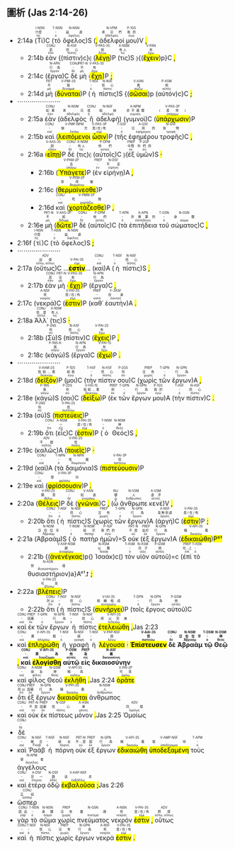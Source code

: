 ## 圖析 (Jas 2:14-26)

- 2:14a (<RUBY><ruby><ruby>Τί<rt>τίς</rt></ruby><rt>什麼</rt></ruby><rt>I-NSN</rt></RUBY>)C (<RUBY><ruby><ruby>τὸ<rt>ὀ</rt></ruby><rt>-</rt></ruby><rt>T-NSN</rt></RUBY> <RUBY><ruby><ruby>ὄφελος<rt>ὄφελος</rt></ruby><rt>益處</rt></ruby><rt>N-NSN</rt></RUBY>)S (<mark class='punctuation'>,</mark> <RUBY><ruby><ruby>ἀδελφοί<rt>ἀδελφός</rt></ruby><rt>弟兄們</rt></ruby><rt>N-VPM</rt></RUBY> <RUBY><ruby><ruby>μου<rt>ἐγώ</rt></ruby><rt>我的</rt></ruby><rt>P-1GS</rt></RUBY>)V <mark class='punctuation'>,</mark> 
	- 2:14b <RUBY><ruby><ruby>ἐὰν<rt>ἐάν</rt></ruby><rt>若</rt></ruby><rt>CONJ</rt></RUBY> {(<RUBY><ruby><ruby>πίστιν<rt>πίστις</rt></ruby><rt>信心</rt></ruby><rt>N-ASF</rt></RUBY>)c}⦇ (<RUBY><ruby><ruby><mark class='verb'>λέγῃ</mark><rt>λέγω</rt></ruby><rt>說</rt></ruby><rt>V-PAS-3S</rt></RUBY>)P (<RUBY><ruby><ruby>τις<rt>τις</rt></ruby><rt>有人</rt></ruby><rt>X-NSM</rt></RUBY>)S ⦈{(<RUBY><ruby><ruby><mark class='inf'>ἔχειν</mark><rt>ἔχω</rt></ruby><rt>有</rt></ruby><rt>V-PAN</rt></RUBY>)p}C <mark class='punctuation'>,</mark> 
	- 2:14c (<RUBY><ruby><ruby>ἔργα<rt>ἔργον</rt></ruby><rt>行為</rt></ruby><rt>N-APN</rt></RUBY>)C <RUBY><ruby><ruby>δὲ<rt>δέ</rt></ruby><rt>-</rt></ruby><rt>CONJ</rt></RUBY> <RUBY><ruby><ruby>μὴ<rt>μή</rt></ruby><rt>不</rt></ruby><rt>PRT-N</rt></RUBY> (<RUBY><ruby><ruby><mark class='verb'>ἔχῃ</mark><rt>ἔχω</rt></ruby><rt>有</rt></ruby><rt>V-PAS-3S</rt></RUBY>)P <mark class='punctuation'>;</mark> 
	- 2:14d <RUBY><ruby><ruby>μὴ<rt>μή</rt></ruby><rt>不</rt></ruby><rt>PRT</rt></RUBY> (<RUBY><ruby><ruby><mark class='verb'>δύναται</mark><rt>δύναμαι</rt></ruby><rt>能</rt></ruby><rt>V-PMI-3S</rt></RUBY>)P (<RUBY><ruby><ruby>ἡ<rt>ὀ</rt></ruby><rt>-</rt></ruby><rt>T-NSF</rt></RUBY> <RUBY><ruby><ruby>πίστις<rt>πίστις</rt></ruby><rt>信心</rt></ruby><rt>N-NSF</rt></RUBY>)S {(<RUBY><ruby><ruby><mark class='inf'>σῶσαι</mark><rt>σῴζω</rt></ruby><rt>救</rt></ruby><rt>V-AAN</rt></RUBY>)p (<RUBY><ruby><ruby>αὐτόν<rt>αὐτός</rt></ruby><rt>他</rt></ruby><rt>P-ASM</rt></RUBY>)c}C <mark class='punctuation'>;</mark>
- ⋯⋯⋯⋯⋯⋯⋯
	- 2:15a <RUBY><ruby><ruby>ἐὰν<rt>ἐάν</rt></ruby><rt>如果</rt></ruby><rt>CONJ</rt></RUBY> (<RUBY><ruby><ruby>ἀδελφὸς<rt>ἀδελφός</rt></ruby><rt>弟兄</rt></ruby><rt>N-NSM</rt></RUBY> <RUBY><ruby><ruby>ἢ<rt>ἤ</rt></ruby><rt>或</rt></ruby><rt>CONJ</rt></RUBY> <RUBY><ruby><ruby>ἀδελφὴ<rt>ἀδελφή</rt></ruby><rt>姐妹</rt></ruby><rt>N-NSF</rt></RUBY>) (<RUBY><ruby><ruby>γυμνοὶ<rt>γυμνός</rt></ruby><rt>衣不蔽體</rt></ruby><rt>A-NPM</rt></RUBY>)C (<RUBY><ruby><ruby><mark class='verb'>ὑπάρχωσιν</mark><rt>ὑπάρχω</rt></ruby><rt>(素常)</rt></ruby><rt>V-PAS-3P</rt></RUBY>)P
	- 2:15b <RUBY><ruby><ruby>καὶ<rt>καί</rt></ruby><rt>-</rt></ruby><rt>CONJ</rt></RUBY> (<RUBY><ruby><ruby><mark class='ptc'>λειπόμενοι</mark><rt>λείπω</rt></ruby><rt>缺欠</rt></ruby><rt>V-PMP-NPM</rt></RUBY> <RUBY><ruby><ruby><mark class='verb'>ὦσιν</mark><rt>εἰμί</rt></ruby><rt>是/在/有</rt></ruby><rt>V-PAS-3P</rt></RUBY>)P (<RUBY><ruby><ruby>τῆς<rt>ὀ</rt></ruby><rt>-</rt></ruby><rt>T-GSF</rt></RUBY> <RUBY><ruby><ruby>ἐφημέρου<rt>ἐφήμερος</rt></ruby><rt>日用的</rt></ruby><rt>A-GSF</rt></RUBY> <RUBY><ruby><ruby>τροφῆς<rt>τροφή</rt></ruby><rt>食物</rt></ruby><rt>N-GSF</rt></RUBY>)C <mark class='punctuation'>,</mark>
	- 2:16a (<RUBY><ruby><ruby><mark class='verb'>εἴπῃ</mark><rt>εἶπον</rt></ruby><rt>說</rt></ruby><rt>V-AAS-3S</rt></RUBY>)P <RUBY><ruby><ruby>δέ<rt>δέ</rt></ruby><rt>-</rt></ruby><rt>CONJ</rt></RUBY> (<RUBY><ruby><ruby>τις<rt>τις</rt></ruby><rt>有人</rt></ruby><rt>X-NSM</rt></RUBY>)⦇ (<RUBY><ruby><ruby>αὐτοῖς<rt>αὐτός</rt></ruby><rt>他們</rt></ruby><rt>P-DPM</rt></RUBY>)C ⦈(<RUBY><ruby><ruby>ἐξ<rt>ἐκ</rt></ruby><rt>中間</rt></ruby><rt>PREP</rt></RUBY> <RUBY><ruby><ruby>ὑμῶν<rt>σύ</rt></ruby><rt>你們的</rt></ruby><rt>P-2GP</rt></RUBY>)S <mark class='punctuation'>·</mark> 
		- 2:16b (<RUBY><ruby><ruby><mark class='verb'>Ὑπάγετε</mark><rt>ὑπάγω</rt></ruby><rt>去</rt></ruby><rt>V-PAM-2P</rt></RUBY>)P (<RUBY><ruby><ruby>ἐν<rt>ἐν</rt></ruby><rt>-</rt></ruby><rt>PREP</rt></RUBY> <RUBY><ruby><ruby>εἰρήνῃ<rt>εἰρήνη</rt></ruby><rt>平安</rt></ruby><rt>N-DSF</rt></RUBY>)A <mark class='punctuation'>,</mark> 
		- 2:16c (<RUBY><ruby><ruby><mark class='verb'>θερμαίνεσθε</mark><rt>θερμαίνω</rt></ruby><rt>穿得暖</rt></ruby><rt>V-PEM-2P</rt></RUBY>)P
		- 2:16d <RUBY><ruby><ruby>καὶ<rt>καί</rt></ruby><rt>-</rt></ruby><rt>CONJ</rt></RUBY> (<RUBY><ruby><ruby><mark class='verb'>χορτάζεσθε</mark><rt>χορτάζω</rt></ruby><rt>吃...飽</rt></ruby><rt>V-PMM-2P</rt></RUBY>)P <mark class='punctuation'>,</mark> 
	- 2:16e <RUBY><ruby><ruby>μὴ<rt>μή</rt></ruby><rt>不</rt></ruby><rt>PRT-N</rt></RUBY> (<RUBY><ruby><ruby><mark class='verb'>δῶτε</mark><rt>δίδωμι</rt></ruby><rt>給</rt></ruby><rt>V-AAS-2P</rt></RUBY>)P <RUBY><ruby><ruby>δὲ<rt>δέ</rt></ruby><rt>-</rt></ruby><rt>CONJ</rt></RUBY> (<RUBY><ruby><ruby>αὐτοῖς<rt>αὐτός</rt></ruby><rt>他們</rt></ruby><rt>P-DPM</rt></RUBY>)C (<RUBY><ruby><ruby>τὰ<rt>ὀ</rt></ruby><rt>-</rt></ruby><rt>T-APN</rt></RUBY> <RUBY><ruby><ruby>ἐπιτήδεια<rt>ἐπιτήδειος</rt></ruby><rt>所需要的</rt></ruby><rt>A-APN</rt></RUBY> <RUBY><ruby><ruby>τοῦ<rt>ὀ</rt></ruby><rt>-</rt></ruby><rt>T-GSN</rt></RUBY> <RUBY><ruby><ruby>σώματος<rt>σῶμα</rt></ruby><rt>身體</rt></ruby><rt>N-GSN</rt></RUBY>)C <mark class='punctuation'>,</mark> 
- 2:16f (<RUBY><ruby><ruby>τί<rt>τίς</rt></ruby><rt>什麼</rt></ruby><rt>I-NSN</rt></RUBY>)C (<RUBY><ruby><ruby>τὸ<rt>ὀ</rt></ruby><rt>-</rt></ruby><rt>T-NSN</rt></RUBY> <RUBY><ruby><ruby>ὄφελος<rt>ὄφελος</rt></ruby><rt>益處</rt></ruby><rt>N-NSN</rt></RUBY>)S <mark class='punctuation'>;</mark>
- ⋯⋯⋯⋯⋯⋯⋯
- 2:17a (<RUBY><ruby><ruby>οὕτως<rt>οὕτω, οὕτως</rt></ruby><rt>這樣</rt></ruby><rt>ADV</rt></RUBY>)C ...<RUBY><ruby><strong><mark class='verb'>ἐστὶν</mark></strong><rt>εἰμί</rt></ruby><rt>V-PAI-3S</rt></RUBY>... (<RUBY><ruby><ruby>καὶ<rt>καί</rt></ruby><rt>-</rt></ruby><rt>CONJ</rt></RUBY>)A (<RUBY><ruby><ruby>ἡ<rt>ὀ</rt></ruby><rt>-</rt></ruby><rt>T-NSF</rt></RUBY> <RUBY><ruby><ruby>πίστις<rt>πίστις</rt></ruby><rt>信心</rt></ruby><rt>N-NSF</rt></RUBY>)S <mark class='punctuation'>,</mark> 
	- 2:17b <RUBY><ruby><ruby>ἐὰν<rt>ἐάν</rt></ruby><rt>若</rt></ruby><rt>CONJ</rt></RUBY> <RUBY><ruby><ruby>μὴ<rt>μή</rt></ruby><rt>沒</rt></ruby><rt>PRT-N</rt></RUBY> (<RUBY><ruby><ruby><mark class='verb'>ἔχῃ</mark><rt>ἔχω</rt></ruby><rt>有</rt></ruby><rt>V-PAS-3S</rt></RUBY>)P (<RUBY><ruby><ruby>ἔργα<rt>ἔργον</rt></ruby><rt>行為</rt></ruby><rt>N-APN</rt></RUBY>)C <mark class='punctuation'>,</mark> 
- 2:17c (<RUBY><ruby><ruby>νεκρά<rt>νεκρός</rt></ruby><rt>死</rt></ruby><rt>A-NSF</rt></RUBY>)C (<RUBY><ruby><ruby><mark class='verb'>ἐστιν</mark><rt>εἰμί</rt></ruby><rt>是/在/有</rt></ruby><rt>V-PAI-3S</rt></RUBY>)P (<RUBY><ruby><ruby>καθ᾽<rt>κατά</rt></ruby><rt>-</rt></ruby><rt>PREP</rt></RUBY> <RUBY><ruby><ruby>ἑαυτήν<rt>ἑαυτοῦ</rt></ruby><rt>自身</rt></ruby><rt>F-3ASF</rt></RUBY>)A <mark class='punctuation'>.</mark> 
- 2:18a <RUBY><ruby><ruby>Ἀλλ᾽<rt>ἀλλά</rt></ruby><rt>但是</rt></ruby><rt>CONJ</rt></RUBY> (<RUBY><ruby><ruby>τις<rt>τις</rt></ruby><rt>有人</rt></ruby><rt>X-NSM</rt></RUBY>)S <mark class='punctuation'>·</mark> 
	- 2:18b (<RUBY><ruby><ruby>Σὺ<rt>σύ</rt></ruby><rt>你</rt></ruby><rt>P-2NS</rt></RUBY>)S (<RUBY><ruby><ruby>πίστιν<rt>πίστις</rt></ruby><rt>信心</rt></ruby><rt>N-ASF</rt></RUBY>)C (<RUBY><ruby><ruby><mark class='verb'>ἔχεις</mark><rt>ἔχω</rt></ruby><rt>有</rt></ruby><rt>V-PAI-2S</rt></RUBY>)P <mark class='punctuation'>,</mark> 
	- 2:18c (<RUBY><ruby><ruby>κἀγὼ<rt>κἀγώ</rt></ruby><rt>我</rt></ruby><rt>P-1NS-K</rt></RUBY>)S (<RUBY><ruby><ruby>ἔργα<rt>ἔργον</rt></ruby><rt>行為</rt></ruby><rt>N-APN</rt></RUBY>)C (<RUBY><ruby><ruby><mark class='verb'>ἔχω</mark><rt>ἔχω</rt></ruby><rt>有</rt></ruby><rt>V-PAI-1S</rt></RUBY>)P <mark class='punctuation'>.</mark>
- ⋯⋯⋯⋯⋯⋯⋯
- 2:18d (<RUBY><ruby><ruby><mark class='verb'>δεῖξόν</mark><rt>δεικνύω</rt></ruby><rt>指給...看</rt></ruby><rt>V-AAM-2S</rt></RUBY>)P (<RUBY><ruby><ruby>μοι<rt>ἐγώ</rt></ruby><rt>給我</rt></ruby><rt>P-1DS</rt></RUBY>)C (<RUBY><ruby><ruby>τὴν<rt>ὀ</rt></ruby><rt>-</rt></ruby><rt>T-ASF</rt></RUBY> <RUBY><ruby><ruby>πίστιν<rt>πίστις</rt></ruby><rt>信心</rt></ruby><rt>N-ASF</rt></RUBY> <RUBY><ruby><ruby>σου<rt>σύ</rt></ruby><rt>你</rt></ruby><rt>P-2GS</rt></RUBY>)C (<RUBY><ruby><ruby>χωρὶς<rt>χωρίς</rt></ruby><rt>沒有</rt></ruby><rt>PREP</rt></RUBY> <RUBY><ruby><ruby>τῶν<rt>ὀ</rt></ruby><rt>-</rt></ruby><rt>T-GPN</rt></RUBY> <RUBY><ruby><ruby>ἔργων<rt>ἔργον</rt></ruby><rt>行為</rt></ruby><rt>N-GPN</rt></RUBY>)A <mark class='punctuation'>,</mark> 
- 2:18e (<RUBY><ruby><ruby>κἀγώ<rt>κἀγώ</rt></ruby><rt>我</rt></ruby><rt>P-1NS</rt></RUBY>)S (<RUBY><ruby><ruby>σοι<rt>σύ</rt></ruby><rt>你</rt></ruby><rt>P-2DS</rt></RUBY>)C (<RUBY><ruby><ruby><mark class='verb'>δείξω</mark><rt>δεικνύω</rt></ruby><rt>指給...看</rt></ruby><rt>V-FAI-1S</rt></RUBY>)P (<RUBY><ruby><ruby>ἐκ<rt>ἐκ</rt></ruby><rt>用</rt></ruby><rt>PREP</rt></RUBY> <RUBY><ruby><ruby>τῶν<rt>ὀ</rt></ruby><rt>-</rt></ruby><rt>T-GPN</rt></RUBY> <RUBY><ruby><ruby>ἔργων<rt>ἔργον</rt></ruby><rt>行為</rt></ruby><rt>N-GPN</rt></RUBY> <RUBY><ruby><ruby>μου<rt>ἐγώ</rt></ruby><rt>我的</rt></ruby><rt>P-1GS</rt></RUBY>)A (<RUBY><ruby><ruby>τὴν<rt>ὀ</rt></ruby><rt>-</rt></ruby><rt>T-ASF</rt></RUBY> <RUBY><ruby><ruby>πίστιν<rt>πίστις</rt></ruby><rt>信心</rt></ruby><rt>N-ASF</rt></RUBY>)C <mark class='punctuation'>.</mark>
- 2:19a (<RUBY><ruby><ruby>σὺ<rt>σύ</rt></ruby><rt>你</rt></ruby><rt>P-2NS</rt></RUBY>)S (<RUBY><ruby><ruby><mark class='verb'>πιστεύεις</mark><rt>πιστεύω</rt></ruby><rt>信</rt></ruby><rt>V-PAI-2S</rt></RUBY>)P
	- 2:19b <RUBY><ruby><ruby>ὅτι<rt>ὅτι</rt></ruby><rt>-</rt></ruby><rt>CONJ</rt></RUBY> (<RUBY><ruby><ruby>εἷς<rt>εἷς</rt></ruby><rt>一</rt></ruby><rt>A-NSM</rt></RUBY>)C (<RUBY><ruby><ruby><mark class='verb'>ἐστιν</mark><rt>εἰμί</rt></ruby><rt>是/在/有</rt></ruby><rt>V-PAI-3S</rt></RUBY>)P (<RUBY><ruby><ruby>ὁ<rt>ὀ</rt></ruby><rt>-</rt></ruby><rt>T-NSM</rt></RUBY> <RUBY><ruby><ruby>Θεός<rt>θεός</rt></ruby><rt>神</rt></ruby><rt>N-NSM</rt></RUBY>)S <mark class='punctuation'>,</mark> 
- 2:19c (<RUBY><ruby><ruby>καλῶς<rt>καλῶς</rt></ruby><rt>不錯</rt></ruby><rt>ADV</rt></RUBY>)A (<RUBY><ruby><ruby><mark class='verb'>ποιεῖς</mark><rt>ποιέω</rt></ruby><rt>信</rt></ruby><rt>V-PAI-2S</rt></RUBY>)P <mark class='punctuation'>·</mark> 
- 2:19d (<RUBY><ruby><ruby>καὶ<rt>καί</rt></ruby><rt>-</rt></ruby><rt>CONJ</rt></RUBY>)A (<RUBY><ruby><ruby>τὰ<rt>ὀ</rt></ruby><rt>-</rt></ruby><rt>T-NPN</rt></RUBY> <RUBY><ruby><ruby>δαιμόνια<rt>δαιμόνιον</rt></ruby><rt>鬼魔</rt></ruby><rt>N-NPN</rt></RUBY>)S (<RUBY><ruby><ruby><mark class='verb'>πιστεύουσιν</mark><rt>πιστεύω</rt></ruby><rt>信</rt></ruby><rt>V-PAI-3P</rt></RUBY>)P
- 2:19e <RUBY><ruby><ruby>καὶ<rt>καί</rt></ruby><rt>-</rt></ruby><rt>CONJ</rt></RUBY> (<RUBY><ruby><ruby><mark class='verb'>φρίσσουσιν</mark><rt>φρίσσω</rt></ruby><rt>發抖</rt></ruby><rt>V-PAI-3P</rt></RUBY>)P <mark class='punctuation'>.</mark> 
- 2:20a (<RUBY><ruby><ruby><mark class='verb'>Θέλεις</mark><rt>θέλω</rt></ruby><rt>願意</rt></ruby><rt>V-PAI-2S</rt></RUBY>)P <RUBY><ruby><ruby>δὲ<rt>δέ</rt></ruby><rt>-</rt></ruby><rt>CONJ</rt></RUBY> (<RUBY><ruby><ruby><mark class='inf'>γνῶναι</mark><rt>γινώσκω</rt></ruby><rt>知道</rt></ruby><rt>V-AAN</rt></RUBY>)C <mark class='punctuation'>,</mark> (<RUBY><ruby><ruby>ὦ<rt>ὦ</rt></ruby><rt>哪</rt></ruby><rt>INJ</rt></RUBY> <RUBY><ruby><ruby>ἄνθρωπε<rt>ἄνθρωπος</rt></ruby><rt>人</rt></ruby><rt>N-VSM</rt></RUBY> <RUBY><ruby><ruby>κενέ<rt>κενός</rt></ruby><rt>虛浮</rt></ruby><rt>A-VSM</rt></RUBY>)V <mark class='punctuation'>,</mark> 
	- 2:20b <RUBY><ruby><ruby>ὅτι<rt>ὅτι</rt></ruby><rt>-</rt></ruby><rt>CONJ</rt></RUBY> (<RUBY><ruby><ruby>ἡ<rt>ὀ</rt></ruby><rt>-</rt></ruby><rt>T-NSF</rt></RUBY> <RUBY><ruby><ruby>πίστις<rt>πίστις</rt></ruby><rt>信心</rt></ruby><rt>N-NSF</rt></RUBY>)S (<RUBY><ruby><ruby>χωρὶς<rt>χωρίς</rt></ruby><rt>沒有</rt></ruby><rt>PREP</rt></RUBY> <RUBY><ruby><ruby>τῶν<rt>ὀ</rt></ruby><rt>-</rt></ruby><rt>T-GPN</rt></RUBY> <RUBY><ruby><ruby>ἔργων<rt>ἔργον</rt></ruby><rt>行為</rt></ruby><rt>N-GPN</rt></RUBY>)A (<RUBY><ruby><ruby>ἀργή<rt>ἀργός</rt></ruby><rt>毫無用處</rt></ruby><rt>A-NSF</rt></RUBY>)C (<RUBY><ruby><ruby><mark class='verb'>ἐστιν</mark><rt>εἰμί</rt></ruby><rt>是/在/有</rt></ruby><rt>V-PAI-3S</rt></RUBY>)P <mark class='punctuation'>;</mark>
- 2:21a (<RUBY><ruby><ruby>Ἀβραὰμ<rt>Ἀβραάμ</rt></ruby><rt>亞伯拉罕</rt></ruby><rt>N-NSM</rt></RUBY>)S (<RUBY><ruby><ruby>ὁ<rt>ὀ</rt></ruby><rt>-</rt></ruby><rt>T-NSM</rt></RUBY> <RUBY><ruby><ruby>πατὴρ<rt>πατήρ</rt></ruby><rt>祖宗</rt></ruby><rt>N-NSM</rt></RUBY> <RUBY><ruby><ruby>ἡμῶν<rt>ἐγώ</rt></ruby><rt>我們的</rt></ruby><rt>P-1GP</rt></RUBY>)=S <RUBY><ruby><ruby>οὐκ<rt>οὐ</rt></ruby><rt>不是</rt></ruby><rt>PRT-N</rt></RUBY> (<RUBY><ruby><ruby>ἐξ<rt>ἐκ</rt></ruby><rt>由於</rt></ruby><rt>PREP</rt></RUBY> <RUBY><ruby><ruby>ἔργων<rt>ἔργον</rt></ruby><rt>行為</rt></ruby><rt>N-GPN</rt></RUBY>)A (<RUBY><ruby><ruby><mark class='verb'>ἐδικαιώθη</mark><rt>δικαιόω</rt></ruby><rt>稱義</rt></ruby><rt>V-API-3S</rt></RUBY>)<mark>P°¹</mark> 
	- 2:21b {(<RUBY><ruby><ruby><mark class='ptc'>ἀνενέγκας</mark><rt>ἀναφέρω</rt></ruby><rt>獻</rt></ruby><rt>V-AAP-NSM</rt></RUBY>)p() <RUBY><ruby><ruby>Ἰσαὰκ<rt>Ἰσαάκ</rt></ruby><rt>以撒</rt></ruby><rt>N-ASM</rt></RUBY>)c() <RUBY><ruby><ruby>τὸν<rt>ὀ</rt></ruby><rt>-</rt></ruby><rt>T-ASM</rt></RUBY> <RUBY><ruby><ruby>υἱὸν<rt>υἱός</rt></ruby><rt>兒子</rt></ruby><rt>N-ASM</rt></RUBY> <RUBY><ruby><ruby>αὐτοῦ<rt>αὐτός</rt></ruby><rt>他</rt></ruby><rt>P-GSM</rt></RUBY>)=c (<RUBY><ruby><ruby>ἐπὶ<rt>ἐπί</rt></ruby><rt>在...上</rt></ruby><rt>PREP</rt></RUBY> <RUBY><ruby><ruby>τὸ<rt>ὀ</rt></ruby><rt>-</rt></ruby><rt>T-ASN</rt></RUBY> <RUBY><ruby><ruby>θυσιαστήριον<rt>θυσιαστήριον</rt></ruby><rt>祭壇</rt></ruby><rt>N-ASN</rt></RUBY>)a}A°¹⮥ <mark class='punctuation'>;</mark>
- 2:22a (<RUBY><ruby><ruby><mark class='verb'>βλέπεις</mark><rt>βλέπω</rt></ruby><rt>可見</rt></ruby><rt>V-PAI-2S</rt></RUBY>)P
	- 2:22b <RUBY><ruby><ruby>ὅτι<rt>ὅτι</rt></ruby><rt>所以</rt></ruby><rt>CONJ</rt></RUBY> (<RUBY><ruby><ruby>ἡ<rt>ὀ</rt></ruby><rt>-</rt></ruby><rt>T-NSF</rt></RUBY> <RUBY><ruby><ruby>πίστις<rt>πίστις</rt></ruby><rt>信心</rt></ruby><rt>N-NSF</rt></RUBY>)S (<RUBY><ruby><ruby><mark class='verb'>συνήργει</mark><rt>συνεργέω</rt></ruby><rt>相輔相成</rt></ruby><rt>V-IAI-3S</rt></RUBY>)P (<RUBY><ruby><ruby>τοῖς<rt>ὀ</rt></ruby><rt>-</rt></ruby><rt>T-DPN</rt></RUBY> <RUBY><ruby><ruby>ἔργοις<rt>ἔργον</rt></ruby><rt>行為</rt></ruby><rt>N-DPN</rt></RUBY> <RUBY><ruby><ruby>αὐτοῦ<rt>αὐτός</rt></ruby><rt>他</rt></ruby><rt>P-GSM</rt></RUBY>)C
- <RUBY><ruby><ruby>καὶ<rt>καί</rt></ruby><rt>-</rt></ruby><rt>CONJ</rt></RUBY> <RUBY><ruby><ruby>ἐκ<rt>ἐκ</rt></ruby><rt>因著</rt></ruby><rt>PREP</rt></RUBY> <RUBY><ruby><ruby>τῶν<rt>ὀ</rt></ruby><rt>-</rt></ruby><rt>T-GPN</rt></RUBY> <RUBY><ruby><ruby>ἔργων<rt>ἔργον</rt></ruby><rt>行為</rt></ruby><rt>N-GPN</rt></RUBY> <RUBY><ruby><ruby>ἡ<rt>ὀ</rt></ruby><rt>-</rt></ruby><rt>T-NSF</rt></RUBY> <RUBY><ruby><ruby>πίστις<rt>πίστις</rt></ruby><rt>信心</rt></ruby><rt>N-NSF</rt></RUBY> <RUBY><ruby><ruby><mark class='verb'>ἐτελειώθη</mark><rt>τελειόω</rt></ruby><rt>得以完美</rt></ruby><rt>V-API-3S</rt></RUBY> <mark class='punctuation'>,</mark>Jas 2:23 
- <RUBY><ruby><ruby>καὶ<rt>καί</rt></ruby><rt>-</rt></ruby><rt>CONJ</rt></RUBY> <RUBY><ruby><ruby><mark class='verb'>ἐπληρώθη</mark><rt>πληρόω</rt></ruby><rt>應驗</rt></ruby><rt>V-API-3S</rt></RUBY> <RUBY><ruby><ruby>ἡ<rt>ὀ</rt></ruby><rt>-</rt></ruby><rt>T-NSF</rt></RUBY> <RUBY><ruby><ruby>γραφὴ<rt>γραφή</rt></ruby><rt>經</rt></ruby><rt>N-NSF</rt></RUBY> <RUBY><ruby><ruby>ἡ<rt>ὀ</rt></ruby><rt>-</rt></ruby><rt>T-NSF</rt></RUBY> <RUBY><ruby><ruby><mark class='ptc'>λέγουσα</mark><rt>λέγω</rt></ruby><rt>說</rt></ruby><rt>V-PAP-NSF</rt></RUBY> <mark class='punctuation'>·</mark> <strong><RUBY><ruby><ruby><mark class='verb'>Ἐπίστευσεν</mark><rt>πιστεύω</rt></ruby><rt>信</rt></ruby><rt>V-AAI-3S</rt></RUBY></strong> <strong><RUBY><ruby><ruby>δὲ<rt>δέ</rt></ruby><rt>-</rt></ruby><rt>CONJ</rt></RUBY></strong> <strong><RUBY><ruby><ruby>Ἀβραὰμ<rt>Ἀβραάμ</rt></ruby><rt>亞伯拉罕</rt></ruby><rt>N-NSM</rt></RUBY></strong> <strong><RUBY><ruby><ruby>τῷ<rt>ὀ</rt></ruby><rt>-</rt></ruby><rt>T-DSM</rt></RUBY></strong> <strong><RUBY><ruby><ruby>Θεῷ<rt>θεός</rt></ruby><rt>神</rt></ruby><rt>N-DSM</rt></RUBY></strong> <mark class='punctuation'>,</mark> <strong><RUBY><ruby><ruby>καὶ<rt>καί</rt></ruby><rt>-</rt></ruby><rt>CONJ</rt></RUBY></strong> <strong><RUBY><ruby><ruby><mark class='verb'>ἐλογίσθη</mark><rt>λογίζομαι</rt></ruby><rt>算為</rt></ruby><rt>V-API-3S</rt></RUBY></strong> <strong><RUBY><ruby><ruby>αὐτῷ<rt>αὐτός</rt></ruby><rt>他</rt></ruby><rt>P-DSM</rt></RUBY></strong> <strong><RUBY><ruby><ruby>εἰς<rt>εἰς</rt></ruby><rt>為</rt></ruby><rt>PREP</rt></RUBY></strong> <strong><RUBY><ruby><ruby>δικαιοσύνην<rt>δικαιοσύνη</rt></ruby><rt>義</rt></ruby><rt>N-ASF</rt></RUBY></strong> 
- <RUBY><ruby><ruby>καὶ<rt>καί</rt></ruby><rt>-</rt></ruby><rt>CONJ</rt></RUBY> <RUBY><ruby><ruby>φίλος<rt>φίλος</rt></ruby><rt>朋友</rt></ruby><rt>A-NSM</rt></RUBY> <RUBY><ruby><ruby>Θεοῦ<rt>θεός</rt></ruby><rt>神</rt></ruby><rt>N-GSM</rt></RUBY> <RUBY><ruby><ruby><mark class='verb'>ἐκλήθη</mark><rt>καλέω</rt></ruby><rt>稱為</rt></ruby><rt>V-API-3S</rt></RUBY> <mark class='punctuation'>.</mark>Jas 2:24 <RUBY><ruby><ruby><mark class='verb'>ὁρᾶτε</mark><rt>ὁράω</rt></ruby><rt>可見</rt></ruby><rt>V-PAI-2P</rt></RUBY> 
- <RUBY><ruby><ruby>ὅτι<rt>ὅτι</rt></ruby><rt>所以</rt></ruby><rt>CONJ</rt></RUBY> <RUBY><ruby><ruby>ἐξ<rt>ἐκ</rt></ruby><rt>因著</rt></ruby><rt>PREP</rt></RUBY> <RUBY><ruby><ruby>ἔργων<rt>ἔργον</rt></ruby><rt>行為</rt></ruby><rt>N-GPN</rt></RUBY> <RUBY><ruby><ruby><mark class='verb'>δικαιοῦται</mark><rt>δικαιόω</rt></ruby><rt>稱義</rt></ruby><rt>V-PPI-3S</rt></RUBY> <RUBY><ruby><ruby>ἄνθρωπος<rt>ἄνθρωπος</rt></ruby><rt>人</rt></ruby><rt>N-NSM</rt></RUBY> 
- <RUBY><ruby><ruby>καὶ<rt>καί</rt></ruby><rt>-</rt></ruby><rt>CONJ</rt></RUBY> <RUBY><ruby><ruby>οὐκ<rt>οὐ</rt></ruby><rt>不是</rt></ruby><rt>PRT-N</rt></RUBY> <RUBY><ruby><ruby>ἐκ<rt>ἐκ</rt></ruby><rt>因著</rt></ruby><rt>PREP</rt></RUBY> <RUBY><ruby><ruby>πίστεως<rt>πίστις</rt></ruby><rt>信心</rt></ruby><rt>N-GSF</rt></RUBY> <RUBY><ruby><ruby>μόνον<rt>μόνος</rt></ruby><rt>單</rt></ruby><rt>A-ASN</rt></RUBY> <mark class='punctuation'>.</mark>Jas 2:25 <RUBY><ruby><ruby>Ὁμοίως<rt>ὁμοίως</rt></ruby><rt>同樣</rt></ruby><rt>ADV</rt></RUBY> 
- <RUBY><ruby><ruby>δὲ<rt>δέ</rt></ruby><rt>-</rt></ruby><rt>CONJ</rt></RUBY> 
- <RUBY><ruby><ruby>καὶ<rt>καί</rt></ruby><rt>-</rt></ruby><rt>CONJ</rt></RUBY> <RUBY><ruby><ruby>Ῥαὰβ<rt>Ῥαάβ</rt></ruby><rt>喇合</rt></ruby><rt>N-NSF</rt></RUBY> <RUBY><ruby><ruby>ἡ<rt>ὀ</rt></ruby><rt>-</rt></ruby><rt>T-NSF</rt></RUBY> <RUBY><ruby><ruby>πόρνη<rt>πόρνη</rt></ruby><rt>妓女</rt></ruby><rt>N-NSF</rt></RUBY> <RUBY><ruby><ruby>οὐκ<rt>οὐ</rt></ruby><rt>不...是</rt></ruby><rt>PRT-N</rt></RUBY> <RUBY><ruby><ruby>ἐξ<rt>ἐκ</rt></ruby><rt>因</rt></ruby><rt>PREP</rt></RUBY> <RUBY><ruby><ruby>ἔργων<rt>ἔργον</rt></ruby><rt>行為</rt></ruby><rt>N-GPN</rt></RUBY> <RUBY><ruby><ruby><mark class='verb'>ἐδικαιώθη</mark><rt>δικαιόω</rt></ruby><rt>稱義</rt></ruby><rt>V-API-3S</rt></RUBY> <RUBY><ruby><ruby><mark class='ptc'>ὑποδεξαμένη</mark><rt>ὑποδέχομαι</rt></ruby><rt>接待</rt></ruby><rt>V-AMP-NSF</rt></RUBY> <RUBY><ruby><ruby>τοὺς<rt>ὀ</rt></ruby><rt>-</rt></ruby><rt>T-APM</rt></RUBY> <RUBY><ruby><ruby>ἀγγέλους<rt>ἄγγελος</rt></ruby><rt>使者</rt></ruby><rt>N-APM</rt></RUBY> 
- <RUBY><ruby><ruby>καὶ<rt>καί</rt></ruby><rt>-</rt></ruby><rt>CONJ</rt></RUBY> <RUBY><ruby><ruby>ἑτέρᾳ<rt>ἕτερος</rt></ruby><rt>另一</rt></ruby><rt>A-DSF</rt></RUBY> <RUBY><ruby><ruby>ὁδῷ<rt>ὁδός</rt></ruby><rt>路</rt></ruby><rt>N-DSF</rt></RUBY> <RUBY><ruby><ruby><mark class='ptc'>ἐκβαλοῦσα</mark><rt>ἐκβάλλω</rt></ruby><rt>送走</rt></ruby><rt>V-AAP-NSF</rt></RUBY> <mark class='punctuation'>;</mark>Jas 2:26 
- <RUBY><ruby><ruby>ὥσπερ<rt>ὥσπερ</rt></ruby><rt>正如</rt></ruby><rt>CONJ</rt></RUBY> 
- <RUBY><ruby><ruby>γὰρ<rt>γάρ</rt></ruby><rt>因此</rt></ruby><rt>CONJ</rt></RUBY> <RUBY><ruby><ruby>τὸ<rt>ὀ</rt></ruby><rt>-</rt></ruby><rt>T-NSN</rt></RUBY> <RUBY><ruby><ruby>σῶμα<rt>σῶμα</rt></ruby><rt>身體</rt></ruby><rt>N-NSN</rt></RUBY> <RUBY><ruby><ruby>χωρὶς<rt>χωρίς</rt></ruby><rt>沒有</rt></ruby><rt>PREP</rt></RUBY> <RUBY><ruby><ruby>πνεύματος<rt>πνεῦμα</rt></ruby><rt>靈魂</rt></ruby><rt>N-GSN</rt></RUBY> <RUBY><ruby><ruby>νεκρόν<rt>νεκρός</rt></ruby><rt>死</rt></ruby><rt>A-NSN</rt></RUBY> <RUBY><ruby><ruby><mark class='verb'>ἐστιν</mark><rt>εἰμί</rt></ruby><rt>是/在/有</rt></ruby><rt>V-PAI-3S</rt></RUBY> <mark class='punctuation'>,</mark> <RUBY><ruby><ruby>οὕτως<rt>οὕτω, οὕτως</rt></ruby><rt>照樣</rt></ruby><rt>ADV</rt></RUBY> 
- <RUBY><ruby><ruby>καὶ<rt>καί</rt></ruby><rt>-</rt></ruby><rt>CONJ</rt></RUBY> <RUBY><ruby><ruby>ἡ<rt>ὀ</rt></ruby><rt>-</rt></ruby><rt>T-NSF</rt></RUBY> <RUBY><ruby><ruby>πίστις<rt>πίστις</rt></ruby><rt>信心</rt></ruby><rt>N-NSF</rt></RUBY> <RUBY><ruby><ruby>χωρὶς<rt>χωρίς</rt></ruby><rt>沒有</rt></ruby><rt>PREP</rt></RUBY> <RUBY><ruby><ruby>ἔργων<rt>ἔργον</rt></ruby><rt>行為</rt></ruby><rt>N-GPN</rt></RUBY> <RUBY><ruby><ruby>νεκρά<rt>νεκρός</rt></ruby><rt>死</rt></ruby><rt>A-NSF</rt></RUBY> <RUBY><ruby><ruby><mark class='verb'>ἐστιν</mark><rt>εἰμί</rt></ruby><rt>是/在/有</rt></ruby><rt>V-PAI-3S</rt></RUBY> <mark class='punctuation'>.</mark> 